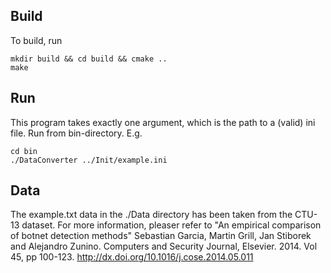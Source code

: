## Build

To build, run 

```
mkdir build && cd build && cmake ..
make
```

## Run 

This program takes exactly one argument, which is the path to a (valid) ini file. Run from 
bin-directory. E.g. 

```
cd bin
./DataConverter ../Init/example.ini
```

## Data

The example.txt data in the ./Data directory has been taken from the CTU-13 dataset. For more 
information, pleaser refer to "An empirical comparison of botnet detection methods" Sebastian Garcia, 
Martin Grill, Jan Stiborek and Alejandro Zunino. Computers and Security Journal, 
Elsevier. 2014. Vol 45, pp 100-123. http://dx.doi.org/10.1016/j.cose.2014.05.011 